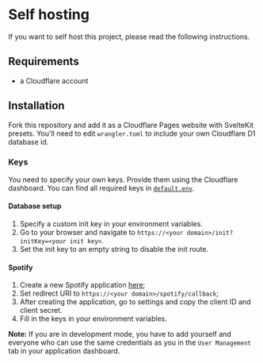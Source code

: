 # Self hosting

If you want to self host this project, please read the following instructions.

## Requirements

- a Cloudflare account

## Installation

Fork this repository and add it as a Cloudflare Pages website with SvelteKit presets. You'll need to edit `wrangler.toml` to include your own Cloudflare D1 database id.

### Keys

You need to specify your own keys. Provide them using the Cloudflare dashboard. You can find all required keys in [`default.env`](../default.env).

#### Database setup

1. Specify a custom init key in your environment variables.
2. Go to your browser and navigate to `https://<your domain>/init?initKey=<your init key>`.
3. Set the init key to an empty string to disable the init route.

#### Spotify

1. Create a new Spotify application [here](https://developer.spotify.com/dashboard/create);
2. Set redirect URI to `https://<your domain>/spotify/callback`;
3. After creating the application, go to settings and copy the client ID and client secret.
4. Fill in the keys in your environment variables.

**Note:**
If you are in development mode, you have to add yourself and everyone who can use the same credentials as you in the `User Management` tab in your application dashboard.
